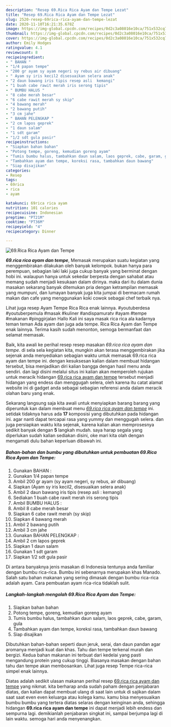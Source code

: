 ```yaml
---
description: "Resep 69.Rica Rica Ayam dan Tempe Lezat"
title: "Resep 69.Rica Rica Ayam dan Tempe Lezat"
slug: 2520-resep-69rica-rica-ayam-dan-tempe-lezat
date: 2020-11-10T16:21:35.678Z
image: https://img-global.cpcdn.com/recipes/0d2c3a08016e10ca/751x532cq70/69rica-rica-ayam-dan-tempe-foto-resep-utama.jpg
thumbnail: https://img-global.cpcdn.com/recipes/0d2c3a08016e10ca/751x532cq70/69rica-rica-ayam-dan-tempe-foto-resep-utama.jpg
cover: https://img-global.cpcdn.com/recipes/0d2c3a08016e10ca/751x532cq70/69rica-rica-ayam-dan-tempe-foto-resep-utama.jpg
author: Emily Hodges
ratingvalue: 4.1
reviewcount: 8
recipeingredient:
- " BAHAN "
- "1/4 papan tempe"
- "200 gr ayam sy ayam negeri sy rebus air dibuang"
- " Ayam sy iris kecil2 disesuaikan selera anak"
- "2 daun bawang iris tipis resep asli  kemangi"
- "1 buah cabe rawit merah iris serong tipis"
- " BUMBU HALUS "
- "8 cabe merah besar"
- "6 cabe rawit merah sy skip"
- "4 bawang merah"
- "2 bawang putih"
- "3 cm jahe"
- " BAHAN PELENGKAP "
- "2 cm lapos geprek"
- "1 daun salam"
- "1 sdt garam"
- "1/2 sdt gula pasir"
recipeinstructions:
- "Siapkan bahan bahan"
- "Potong tempe, goreng, kemudian goreng ayam"
- "Tumis bumbu halus, tambahkan daun salam, laos geprek, cabe, garam, gula"
- "Tambahkan ayam dan tempe, koreksi rasa, tambahkan daun bawang"
- "Siap disajikan"
categories:
- Resep
tags:
- 69rica
- rica
- ayam

katakunci: 69rica rica ayam 
nutrition: 101 calories
recipecuisine: Indonesian
preptime: "PT21M"
cooktime: "PT36M"
recipeyield: "4"
recipecategory: Dinner

---
```



![69.Rica Rica Ayam dan Tempe](https://img-global.cpcdn.com/recipes/0d2c3a08016e10ca/751x532cq70/69rica-rica-ayam-dan-tempe-foto-resep-utama.jpg)

<b><i>69.rica rica ayam dan tempe</i></b>, Memasak merupakan suatu kegiatan yang menggembirakan dilakukan oleh banyak kelompok. bukan hanya para perempuan, sebagian laki laki juga cukup banyak yang berminat dengan hobi ini. walaupun hanya untuk sekedar berpesta dengan sahabat atau memang sudah menjadi kesukaan dalam dirinya. maka dari itu dalam dunia masakan sekarang banyak ditemukan pria dengan ketrampilan memasak yang mumpuni, dan lumayan banyak juga kita jumpai di bermacam rumah makan dan cafe yang menggunakan koki cowok sebagai chef terbaik nya.

Lihat juga resep Ayam Tempe Rica Rica enak lainnya. #youtuberdesa #youtuberpemula #masak #kuliner #andispamuratv #ayam #tempe #makanan #pinggirjalan Hallo Kali ini saya masak rica rica ala kadarnya teman teman Ada ayam dan juga ada tempe. Rica Rica Ayam dan Tempe enak lainnya. Terima kasih sudah menonton, semoga bermanfaat dan selamat memasak.

Baik, kita awali ke perihal resep resep masakan <i>69.rica rica ayam dan tempe</i>. di sela sela kegiatan kita, mungkin akan terasa menggembirakan jika sejenak anda menyediakan sebagian waktu untuk memasak 69.rica rica ayam dan tempe ini. dengan kesuksesan kalian dalam membuat hidangan tersebut, bisa menjadikan diri kalian bangga dengan hasil menu anda sendiri. dan lagi disini melalui situs ini kalian akan memperoleh rujukan untuk meracik hidangan <u>69.rica rica ayam dan tempe</u> tersebut menjadi hidangan yang endess dan menggugah selera, oleh karena itu catat alamat website ini di gadget anda sebagai sebagian referensi anda dalam meracik olahan baru yang enak.


Sekarang langsung saja kita awali untuk menyiapkan barang barang yang diperuntuk kan dalam membuat menu <u><i>69.rica rica ayam dan tempe</i></u> ini. setidak tidaknya harus ada <b>17</b> komposisi yang dibutuhkan pada hidangan ini. agar nanti dapat tercapai rasa yang yummy dan menggugah selera. dan juga persiapkan waktu kita sejenak, karena kalian akan memprosesnya sedikit banyak dengan <b>5</b> langkah mudah. saya harap segala yang diperlukan sudah kalian sediakan disini, oke mari kita olah dengan mengamati dulu bahan keperluan dibawah ini.

<!--inarticleads1-->

##### Bahan-bahan dan bumbu yang dibutuhkan untuk pembuatan 69.Rica Rica Ayam dan Tempe:

1. Gunakan  BAHAN :
1. Gunakan 1/4 papan tempe
1. Ambil 200 gr ayam (sy ayam negeri, sy rebus, air dibuang)
1. Siapkan  (Ayam sy iris kecil2, disesuaikan selera anak)
1. Ambil 2 daun bawang iris tipis (resep asli : kemangi)
1. Sediakan 1 buah cabe rawit merah iris serong tipis
1. Ambil  BUMBU HALUS :
1. Ambil 8 cabe merah besar
1. Siapkan 6 cabe rawit merah (sy skip)
1. Siapkan 4 bawang merah
1. Ambil 2 bawang putih
1. Ambil 3 cm jahe
1. Gunakan  BAHAN PELENGKAP :
1. Ambil 2 cm lapos geprek
1. Siapkan 1 daun salam
1. Gunakan 1 sdt garam
1. Siapkan 1/2 sdt gula pasir


Di antara banyaknya jenis masakan di Indonesia tentunya anda familiar dengan bumbu rica-rica. Bumbu ini sebenarnya merupakan khas Manado. Salah satu bahan makanan yang sering dimasak dengan bumbu rica-rica adalah ayam. Cara pembuatan ayam rica-rica tidaklah sulit. 

<!--inarticleads2-->

##### Langkah-langkah mengolah 69.Rica Rica Ayam dan Tempe:

1. Siapkan bahan bahan
1. Potong tempe, goreng, kemudian goreng ayam
1. Tumis bumbu halus, tambahkan daun salam, laos geprek, cabe, garam, gula
1. Tambahkan ayam dan tempe, koreksi rasa, tambahkan daun bawang
1. Siap disajikan


Dibutuhkan bahan-bahan seperti daun jeruk, serai, dan daun pandan agar aromanya menjadi kuat dan khas. Tahu dan tempe terkenal murah dan bergizi. Kedua bahan makanan ini terbuat dari kedelai yang pasti mengandung protein yang cukup tinggi. Biasanya masakan dengan bahan tahu dan tempe akan membosankan. Lihat juga resep Tempe rica-rica simpel enak lainnya. 

Diatas adalah sedikit ulasan makanan perihal resep <u>69.rica rica ayam dan tempe</u> yang nikmat. kita berharap anda sudah paham dengan penjabaran diatas, dan kalian dapat membuat ulang di saat lain untuk di sajikan dalam saat saat even even keluarga atau kolega kamu. kamu bisa menyesuaikan bumbu bumbu yang tertera diatas selaras dengan keinginan anda, sehingga hidangan <b>69.rica rica ayam dan tempe</b> ini dapat menjadi lebih endess dan sempurna lagi. demikianlah penjabaran singkat ini, sampai berjumpa lagi di lain waktu. semoga hari anda menyenangkan.
